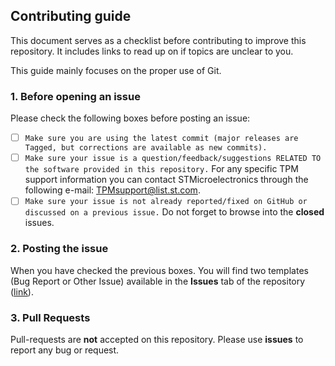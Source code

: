 ## Contributing guide
This document serves as a checklist before contributing to improve this repository.
It includes links to read up on if topics are unclear to you.

This guide mainly focuses on the proper use of Git.

### 1. Before opening an issue
Please check the following boxes before posting an issue:
- [ ] `Make sure you are using the latest commit (major releases are Tagged, but corrections are available as new commits).`
- [ ] `Make sure your issue is a question/feedback/suggestions RELATED TO the software provided in this repository.` For any specific TPM support information you can contact STMicroelectronics through the following e-mail: TPMsupport@list.st.com.
- [ ] `Make sure your issue is not already reported/fixed on GitHub or discussed on a previous issue.` Do not forget to browse into the **closed** issues.

### 2. Posting the issue
When you have checked the previous boxes. You will find two templates (Bug Report or Other Issue) available in the **Issues** tab of the repository ([link](https://github.com/STMicroelectronics/TCG-TPM-I2C-DRV/issues)).

### 3. Pull Requests

Pull-requests are **not** accepted on this repository. Please use **issues** to report any bug or request.
